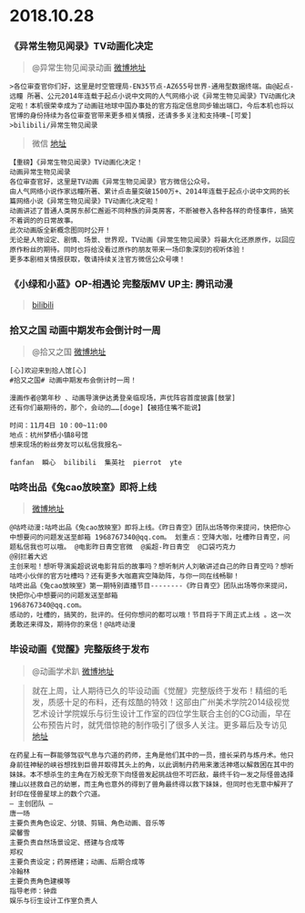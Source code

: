 # 2018.10.28

### 《异常生物见闻录》TV动画化决定
> @异常生物见闻录动画 [微博地址](https://weibo.com/6519472551/H03GZzJqP)  

``` 
>各位审查官你们好，这里是时空管理局-EN35节点-AZ655号世界-通用型数据终端。由@起点-远瞳 所著、公元2014年连载于起点小说中文网的人气网络小说《异常生物见闻录》TV动画化决定啦！本机很荣幸成为了动画驻地球中国办事处的官方指定信息同步输出端口，今后本机也将以官博的身份持续为各位审查官带来更多相关情报，还请多多关注和支持噢~[可爱]  
>bilibili/异常生物见闻录
```
>微信  [地址](https://mp.weixin.qq.com/s/lPZwkpQf15RV1Acr_I2gCQ)  

```
【重磅】《异常生物见闻录》TV动画化决定！
动画异常生物见闻录 
各位审查官好，这里是TV动画《异常生物见闻录》官方微信公众号。 
由人气网络小说作家远瞳所著、累计点击量突破1500万+、2014年连载于起点小说中文网的长篇网络小说《异常生物见闻录》TV动画化决定啦！ 
动画讲述了普通人类房东郝仁邂逅不同种族的异类房客，不断被卷入各种各样的奇怪事件，搞笑不着调的的日常故事。 
此次动画版全新概念图同时公开！ 
无论是人物设定、剧情、场景、世界观，TV动画《异常生物见闻录》将最大化还原原作，以回应原作粉丝的期待。同时也将给没看过原作的朋友带来一场印象深刻的视听体验！ 
更多本剧相关情报获取，敬请持续关注官方微信公众号噢！ 
```



### 《小绿和小蓝》OP-相遇论 完整版MV UP主: 腾讯动漫
>[bilibili](https://www.bilibili.com/video/av34650460)   


### 拾又之国 动画中期发布会倒计时一周
> @拾又之国  [微博地址](https://weibo.com/6440817453/H03AZjfmr)  

```
[心]欢迎来到拾人馆[心]
#拾又之国# 动画中期发布会倒计时一周！

漫画作者@第年秒 、动画导演伊达勇登亲临现场，声优阵容首度披露[鼓掌]
还有你们最期待的，那个，会动的……[doge]【被捂住嘴不能说】

时间：11月4日 10：00~11:00
地点：杭州梦栖小镇8号馆
想来现场的粉丝旁友可以私信我报名~

fanfan  瞬心  bilibili  集英社  pierrot ​​​​ yte
```


### 咕咚出品《兔cao放映室》即将上线
>[微博地址](https://weibo.com/2034288364/H03kqpRrt)  

```
@咕咚动漫:咕咚出品《兔cao放映室》即将上线。《昨日青空》团队出场等你来提问，快把你心中想要问的问题发送至邮箱 1968767340@qq.com。 划重点：空降大咖，吐槽昨日青空，问题私信我也可以哦。 @电影昨日青空官微  @奚超-昨日青空  @口袋巧克力
@别拦着大迟
主创来啦！想听导演奚超说说电影背后的故事吗？想听制片人刘敏讲述自己的昨日青空吗？想听咕咚小伙伴的官方吐槽吗？还有更多大咖嘉宾空降助阵，与你一同在线畅聊！
咕咚出品《兔cao放映室》第一期特别直播节目--------《昨日青空》团队出场等你来提问，快把你心中想要问的问题发送至邮箱 
1968767340@qq.com。 
感动的，吐槽的，搞笑的，批评的。任何你想问的都可以哦！节目将于下周正式上线 。这一次勇敢还来得及，期待你的来信！@咕咚动漫
```



### 毕设动画《觉醒》完整版终于发布
> @动画学术趴 [微博地址](https://weibo.com/3899327798/H04HM6xTK)  
 
>就在上周，让人期待已久的毕设动画《觉醒》完整版终于发布！精细的毛发，质感十足的布料，还有炫酷的特效！这部由广州美术学院2014级视觉艺术设计学院娱乐与衍生设计工作室的四位学生联合主创的CG动画，早在公布预告片时，就凭借惊艳的制作吸引了很多人关注。更多幕后及专访见 [地址](https://mp.weixin.qq.com/s/2BzVUBiaqDuX0hMfT7-Tig)  
```
在药星上有一群能够驾驭气息与穴道的药师，主角是他们其中的一员，擅长采药与炼丹术。他只身前往神秘的峡谷想找到巨兽并取得其头上的角，以此调制丹药用来激活神塔以解救困在其中的妹妹。本不想杀生的主角在万般无奈下向怪兽发起挑战但不可匹敌，最终千钧一发之际怪兽选择撞山以拯救自己的幼崽，而主角也意外的得到了兽角最终得以救下妹妹，但同时也无意中解开了封印在怪兽星球上的数个穴道。
— 主创团队 —
唐一旸
主要负责角色设定、分镜、剪辑、角色动画、音乐等
梁馨雪
主要负责自然场景设定、搭建与合成等
郑权
主要负责设定；药房搭建；动画、后期合成等
冷翰林
主要负责角色建模等
指导老师：钟鼎
娱乐与衍生设计工作室负责人
```